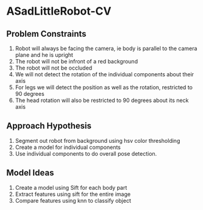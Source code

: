# ASadLittleRobot-CV

## Problem Constraints
1. Robot will always be facing the camera, ie body is parallel to the camera plane and he is upright
2. The robot will not be infront of a red background
2. The robot will not be occluded
2. We will not detect the rotation of the individual components about their axis
3. For legs we will detect the position as well as the rotation, restricted to 90 degrees
4. The head rotation will also be restricted to 90 degrees about its neck axis

## Approach Hypothesis
1. Segment out robot from background using hsv color thresholding
2. Create a model for individual components
3. Use individual components to do overall pose detection. 

## Model Ideas
1. Create a model using Sift for each body part
2. Extract features using sift for the entire image
3. Compare features using knn to classify object


